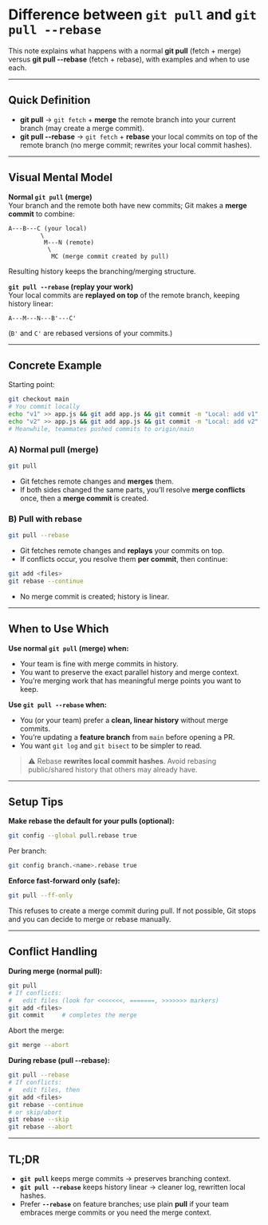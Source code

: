 # Difference between `git pull` and `git pull --rebase`

This note explains what happens with a normal **git pull** (fetch + merge) versus **git pull --rebase** (fetch + rebase), with examples and when to use each.

---

## Quick Definition
- **git pull** → `git fetch` + **merge** the remote branch into your current branch (may create a merge commit).
- **git pull --rebase** → `git fetch` + **rebase** your local commits on top of the remote branch (no merge commit; rewrites your local commit hashes).

---

## Visual Mental Model

**Normal `git pull` (merge)**  
Your branch and the remote both have new commits; Git makes a **merge commit** to combine:
```
A---B---C (your local)
         \
          M---N (remote)
           \
            MC (merge commit created by pull)
```
Resulting history keeps the branching/merging structure.

**`git pull --rebase` (replay your work)**  
Your local commits are **replayed on top** of the remote branch, keeping history linear:
```
A---M---N---B'---C'
```
(`B'` and `C'` are rebased versions of your commits.)

---

## Concrete Example

Starting point:
```bash
git checkout main
# You commit locally
echo "v1" >> app.js && git add app.js && git commit -m "Local: add v1"
echo "v2" >> app.js && git add app.js && git commit -m "Local: add v2"
# Meanwhile, teammates pushed commits to origin/main
```

### A) Normal pull (merge)
```bash
git pull
```
- Git fetches remote changes and **merges** them.
- If both sides changed the same parts, you’ll resolve **merge conflicts** once, then a **merge commit** is created.

### B) Pull with rebase
```bash
git pull --rebase
```
- Git fetches remote changes and **replays** your commits on top.
- If conflicts occur, you resolve them **per commit**, then continue:
```bash
git add <files>
git rebase --continue
```
- No merge commit is created; history is linear.

---

## When to Use Which

**Use normal `git pull` (merge) when:**
- Your team is fine with merge commits in history.
- You want to preserve the exact parallel history and merge context.
- You’re merging work that has meaningful merge points you want to keep.

**Use `git pull --rebase` when:**
- You (or your team) prefer a **clean, linear history** without merge commits.
- You’re updating a **feature branch** from `main` before opening a PR.
- You want `git log` and `git bisect` to be simpler to read.

> ⚠️ Rebase **rewrites local commit hashes**. Avoid rebasing public/shared history that others may already have.

---

## Setup Tips

**Make rebase the default for your pulls (optional):**
```bash
git config --global pull.rebase true
```
Per branch:
```bash
git config branch.<name>.rebase true
```

**Enforce fast‑forward only (safe):**
```bash
git pull --ff-only
```
This refuses to create a merge commit during pull. If not possible, Git stops and you can decide to merge or rebase manually.

---

## Conflict Handling

**During merge (normal pull):**
```bash
git pull
# If conflicts:
#   edit files (look for <<<<<<<, =======, >>>>>>> markers)
git add <files>
git commit     # completes the merge
```
Abort the merge:
```bash
git merge --abort
```

**During rebase (pull --rebase):**
```bash
git pull --rebase
# If conflicts:
#   edit files, then
git add <files>
git rebase --continue
# or skip/abort
git rebase --skip
git rebase --abort
```

---

## TL;DR
- **`git pull`** keeps merge commits → preserves branching context.
- **`git pull --rebase`** keeps history linear → cleaner log, rewritten local hashes.
- Prefer **`--rebase`** on feature branches; use plain **pull** if your team embraces merge commits or you need the merge context.
